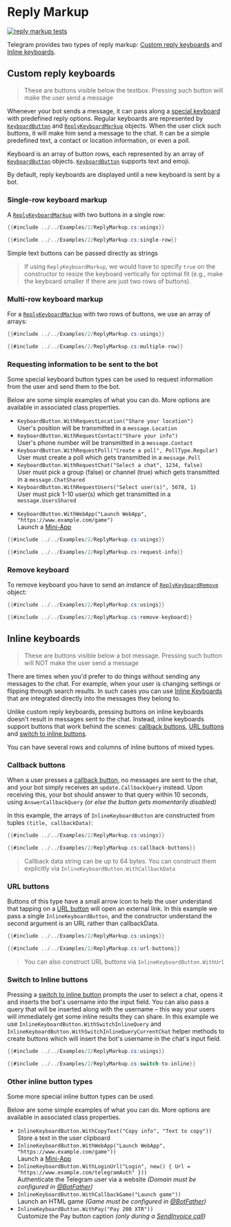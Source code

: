 # Reply Markup

[![reply markup tests](https://img.shields.io/badge/Examples-Reply_Markup-green.svg?style=flat-square)](https://github.com/TelegramBots/Telegram.Bot/blob/master/test/Telegram.Bot.Tests.Integ/ReplyMarkup/ReplyMarkupTests.cs)

Telegram provides two types of reply markup: [Custom reply keyboards](#custom-reply-keyboards) and [Inline keyboards](#inline-keyboards).

## Custom reply keyboards

> These are buttons visible below the textbox. Pressing such button will make the user send a message

Whenever your bot sends a message, it can pass along a [special keyboard](https://core.telegram.org/bots/features#keyboards) with predefined reply options.
Regular keyboards are represented by [`KeyboardButton`] and [`ReplyKeyboardMarkup`] objects. 
When the user click such buttons, it will make him send a message to the chat.
It can be a simple predefined text, a contact or location information, or even a poll.

Keyboard is an array of button rows, each represented by an array of [`KeyboardButton`] objects. [`KeyboardButton`] supports text and emoji.

By default, reply keyboards are displayed until a new keyboard is sent by a bot.

### Single-row keyboard markup

A [`ReplyKeyboardMarkup`] with two buttons in a single row:

```c#
{{#include ../../Examples/2/ReplyMarkup.cs:usings}}

{{#include ../../Examples/2/ReplyMarkup.cs:single-row}}
```

Simple text buttons can be passed directly as strings
> If using `ReplyKeyboardMarkup`, we would have to specify `true` on the constructor to resize the keyboard vertically for optimal fit (e.g., make the keyboard smaller if there are just two rows of buttons).

### Multi-row keyboard markup

For a [`ReplyKeyboardMarkup`] with two rows of buttons, we use an array of arrays:

```c#
{{#include ../../Examples/2/ReplyMarkup.cs:usings}}

{{#include ../../Examples/2/ReplyMarkup.cs:multiple-row}}
```

### Requesting information to be sent to the bot

Some special keyboard button types can be used to request information from the user and send them to the bot.

Below are some simple examples of what you can do. More options are available in associated class properties.
- `KeyboardButton.WithRequestLocation("Share your location")`  
	User's position will be transmitted in a `message.Location`
- `KeyboardButton.WithRequestContact("Share your info")`  
	User's phone number will be transmitted in a `message.Contact`
- `KeyboardButton.WithRequestPoll("Create a poll", PollType.Regular)`  
	User must create a poll which gets transmitted in a `message.Poll`
- `KeyboardButton.WithRequestChat("Select a chat", 1234, false)`  
	User must pick a group (false) or channel (true) which gets transmitted in a `message.ChatShared`
- `KeyboardButton.WithRequestUsers("Select user(s)", 5678, 1)`  
	User must pick 1-10 user(s) which get transmitted in a `message.UsersShared`  
	<p/> 
- `KeyboardButton.WithWebApp("Launch WebApp", "https://www.example.com/game")`   
	Launch a [Mini-App](../4/webapps.md)

```c#
{{#include ../../Examples/2/ReplyMarkup.cs:usings}}

{{#include ../../Examples/2/ReplyMarkup.cs:request-info}}
```

### Remove keyboard

To remove keyboard you have to send an instance of [`ReplyKeyboardRemove`] object:

```c#
{{#include ../../Examples/2/ReplyMarkup.cs:usings}}

{{#include ../../Examples/2/ReplyMarkup.cs:remove-keyboard}}
```

## Inline keyboards

> These are buttons visible below a bot message. Pressing such button will NOT make the user send a message

There are times when you'd prefer to do things without sending any messages to the chat. For example, when your user is changing settings or flipping through search results. In such cases you can use [Inline Keyboards] that are integrated directly into the messages they belong to.

Unlike custom reply keyboards, pressing buttons on inline keyboards doesn't result in messages sent to the chat. Instead, inline keyboards support buttons that work behind the scenes: [callback buttons](#callback-buttons), [URL buttons](#url-buttons) and [switch to inline buttons](#switch-to-inline-buttons).

You can have several rows and columns of inline buttons of mixed types.

### Callback buttons

When a user presses a [callback button], no messages are sent to the chat, and your bot simply receives an `update.CallbackQuery` instead.
Upon receiving this, your bot should answer to that query within 10 seconds, using `AnswerCallbackQuery` _(or else the button gets momentarily disabled)_

In this example, the arrays of `InlineKeyboardButton` are constructed from tuples `(title, callbackData)`:

```c#
{{#include ../../Examples/2/ReplyMarkup.cs:usings}}

{{#include ../../Examples/2/ReplyMarkup.cs:callback-buttons}}
```

> Callback data string can be up to 64 bytes. You can construct them explicitly via `InlineKeyboardButton.WithCallbackData`

### URL buttons

Buttons of this type have a small arrow icon to help the user understand that tapping on a [URL button] will open an external link.
In this example we pass a single `InlineKeyboardButton`, and the constructor understand the second argument is an URL rather than callbackData.

```c#
{{#include ../../Examples/2/ReplyMarkup.cs:usings}}

{{#include ../../Examples/2/ReplyMarkup.cs:url-buttons}}
```

> You can also construct URL buttons via `InlineKeyboardButton.WithUrl`

### Switch to Inline buttons

Pressing a [switch to inline button] prompts the user to select a chat, opens it and inserts the bot's username into the input field. You can also pass a query that will be inserted along with the username – this way your users will immediately get some inline results they can share. In this example we use `InlineKeyboardButton.WithSwitchInlineQuery` and `InlineKeyboardButton.WithSwitchInlineQueryCurrentChat` helper methods to create buttons which will insert the bot's username in the chat's input field.

```c#
{{#include ../../Examples/2/ReplyMarkup.cs:usings}}

{{#include ../../Examples/2/ReplyMarkup.cs:switch-to-inline}}
```

### Other inline button types

Some more special inline button types can be used.

Below are some simple examples of what you can do. More options are available in associated class properties.
- `InlineKeyboardButton.WithCopyText("Copy info", "Text to copy"))`   
	Store a text in the user clipboard
- `InlineKeyboardButton.WithWebApp("Launch WebApp", "https://www.example.com/game"))`   
	Launch a [Mini-App](../4/webapps.md)
- `InlineKeyboardButton.WithLoginUrl("Login", new() { Url = "https://www.example.com/telegramAuth" }))`   
	Authenticate the Telegram user via a website _(Domain must be configured in [@BotFather])_
- `InlineKeyboardButton.WithCallbackGame("Launch game"))`   
	Launch an HTML game _(Game must be configured in [@BotFather])_
- `InlineKeyboardButton.WithPay("Pay 200 XTR"))`   
	Customize the Pay button caption _(only during a [SendInvoice call](../4/payments.md))_


[`ReplyKeyboardMarkup`]: https://core.telegram.org/bots/api/#replykeyboardmarkup
[`KeyboardButton`]: https://core.telegram.org/bots/api/#keyboardbutton
[Inline Keyboards]: https://core.telegram.org/bots/features#inline-keyboards
[callback button]: https://core.telegram.org/bots/2-0-intro#callback-buttons
[URL button]: https://core.telegram.org/bots/2-0-intro#url-buttons
[switch to inline button]: https://core.telegram.org/bots/2-0-intro#switch-to-inline-buttons
[`ReplyKeyboardRemove`]: https://core.telegram.org/bots/api#replykeyboardremove
[@BotFather]: https://t.me/botfather
